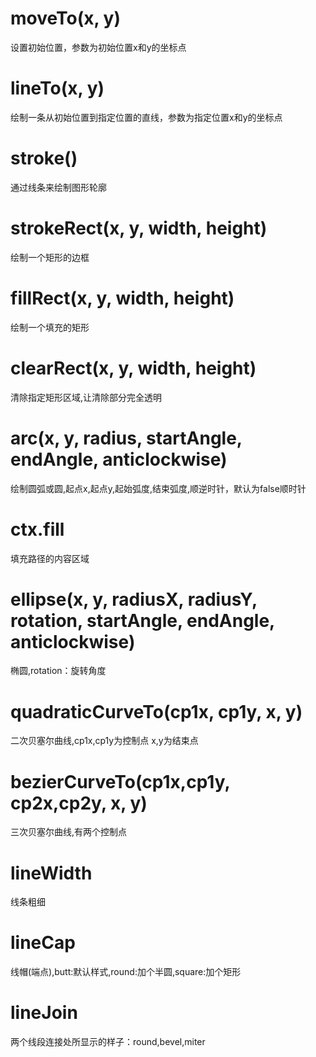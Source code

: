 
# moveTo(x, y)
设置初始位置，参数为初始位置x和y的坐标点
# lineTo(x, y)
绘制一条从初始位置到指定位置的直线，参数为指定位置x和y的坐标点
# stroke()
通过线条来绘制图形轮廓
# strokeRect(x, y, width, height)
绘制一个矩形的边框
# fillRect(x, y, width, height)
绘制一个填充的矩形
# clearRect(x, y, width, height)
清除指定矩形区域,让清除部分完全透明
# arc(x, y, radius, startAngle, endAngle, anticlockwise)
绘制圆弧或圆,起点x,起点y,起始弧度,结束弧度,顺逆时针，默认为false顺时针
# ctx.fill
填充路径的内容区域
# ellipse(x, y, radiusX, radiusY, rotation, startAngle, endAngle, anticlockwise)
椭圆,rotation：旋转角度
# quadraticCurveTo(cp1x, cp1y, x, y)
二次贝塞尔曲线,cp1x,cp1y为控制点 x,y为结束点
# bezierCurveTo(cp1x,cp1y, cp2x,cp2y, x, y)
三次贝塞尔曲线,有两个控制点
# lineWidth 
线条粗细
# lineCap
线帽(端点),butt:默认样式,round:加个半圆,square:加个矩形
# lineJoin
两个线段连接处所显示的样子：round,bevel,miter